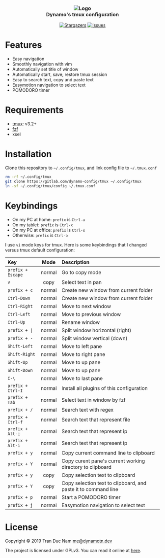<h3 align="center">
	<img src="https://imgur.com/J1cHwCY" alt="Logo"/><br/>
    Dynamo's tmux configuration
</h3>

<p align="center">
	<a href="https://github.com/dynamotn/tmux-config/stargazers">
		<img alt="Stargazers" src="https://img.shields.io/github/stars/dynamotn/tmux-config?style=for-the-badge&logo=starship&color=C9CBFF&logoColor=D9E0EE&labelColor=302D41"></a>
	<a href="https://github.com/dynamotn/tmux-config/issues">
		<img alt="Issues" src="https://img.shields.io/github/issues/dynamotn/tmux-config?style=for-the-badge&logo=gitbook&color=B5E8E0&logoColor=D9E0EE&labelColor=302D41"></a>
</p>

Features
========

* Easy navigation
* Smoothly navigation with vim
* Automatically set title of window
* Automatically start, save, restore tmux session
* Easy to search text, copy and paste text
* Easymotion navigation to select text
* POMODORO timer

Requirements
============

* [tmux](https://github.com/tmux/tmux): v3.2+
* [fzf](https://github.com/junegunn/fzf)
* xsel

Installation
============

Clone this repository to `~/.config/tmux`, and link config file to `~/.tmux.conf`
```bash
rm -rf ~/.config/tmux
git clone https://gitlab.com/dynamo-config/tmux ~/.config/tmux
ln -sf ~/.config/tmux/config ~/.tmux.conf
```

Keybindings
===========
- On my PC at home: `prefix` is `Ctrl-a`
- On my tablet: `prefix` is `Ctrl-x`
- On my PC at office: `prefix` is `Ctrl-s`
- Otherwise: `prefix` is `Ctrl-b`

I use `vi` mode keys for tmux.
Here is some keybindings that I changed versus tmux default configuration:

| Key | Mode | Description |
|:----|:----:|:------------|
|`prefix + Escape`|normal|Go to copy mode|
|`v`|copy|Select text in pan|
|`prefix + c`|normal|Create new window from current folder|
|`Ctrl-Down`|normal|Create new window from current folder|
|`Ctrl-Right`|normal|Move to next window|
|`Ctrl-Left`|normal|Move to previous window|
|`Ctrl-Up`|normal|Rename window|
|`prefix + \|`|normal|Split window horizontal (right)|
|`prefix + -`|normal|Split window vertical (down)|
|`Shift-Left`|normal|Move to left pane|
|`Shift-Right`|normal|Move to right pane|
|`Shift-Up`|normal|Move to up pane|
|`Shift-Down`|normal|Move to up pane|
|`C-\`|normal|Move to last pane|
|`prefix + Ctrl-I`|normal|Install all plugins of this configuration|
|`prefix + Tab`|normal|Select text in window by fzf|
|`prefix + /`|normal|Search text with regex|
|`prefix + Ctrl-f`|normal|Search text that represent file|
|`prefix + Alt-i`|normal|Search text that represent ip|
|`prefix + Alt-i`|normal|Search text that represent ip|
|`prefix + y`|normal|Copy current command line to clipboard|
|`prefix + Y`|normal|Copy curent pane's current working directory to clipboard|
|`prefix + y`|copy|Copy selection text to clipboard|
|`prefix + Y`|copy|Copy selection text to clipboard, and paste it to command line|
|`prefix + p`|normal|Start a POMODORO timer|
|`prefix + j`|normal|Easymotion navigation to select text|

License
========

Copyright © 2019 Tran Duc Nam <me@dynamotn.dev>

The project is licensed under GPLv3.
You can read it online at [here](https://choosealicense.com/licenses/gpl-3.0/).
